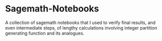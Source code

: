 # Sagemath-Notebooks
A collection of sagemath notebooks that I used to verify final results, and even intermediate steps, of lengthy calculations involving integer partition generating function and its analogues.
